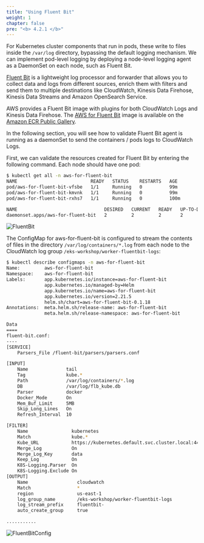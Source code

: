 ```yaml
---
title: "Using Fluent Bit"
weight: 1
chapter: false
pre: "<b> 4.2.1 </b>"
---
```


For Kubernetes cluster components that run in pods, these write to files inside the `/var/log` directory, bypassing the default logging mechanism. We can implement pod-level logging by deploying a node-level logging agent as a DaemonSet on each node, such as Fluent Bit.

[Fluent Bit](https://fluentbit.io/) is a lightweight log processor and forwarder that allows you to collect data and logs from different sources, enrich them with filters and send them to multiple destinations like CloudWatch, Kinesis Data Firehose, Kinesis Data Streams and Amazon OpenSearch Service.

AWS provides a Fluent Bit image with plugins for both CloudWatch Logs and Kinesis Data Firehose. The [AWS for Fluent Bit](https://github.com/aws/aws-for-fluent-bit) image is available on the [Amazon ECR Public Gallery](https://gallery.ecr.aws/aws-observability/aws-for-fluent-bit).

In the following section, you will see how to validate Fluent Bit agent is running as a daemonSet to send the containers / pods logs to CloudWatch Logs.

First, we can validate the resources created for Fluent Bit by entering the following command. Each node should have one pod:

```bash
$ kubectl get all -n aws-for-fluent-bit
NAME                           READY   STATUS    RESTARTS   AGE
pod/aws-for-fluent-bit-vfsbe   1/1     Running   0          99m
pod/aws-for-fluent-bit-kmvnk   1/1     Running   0          99m
pod/aws-for-fluent-bit-rxhs7   1/1     Running   0          100m

NAME                                DESIRED   CURRENT   READY   UP-TO-DATE   AVAILABLE   NODE SELECTOR   AGE
daemonset.apps/aws-for-fluent-bit   2         2         2       2            2           <none>          104m
```
![FluentBit](../../../images/0006/00012.png?featherlight=false&width=90pc)

The ConfigMap for aws-for-fluent-bit is configured to stream the contents of files in the directory `/var/log/containers/*.log` from each node to the CloudWatch log group `/eks-workshop/worker-fluentbit-logs`:

```bash
$ kubectl describe configmaps -n aws-for-fluent-bit
Name:         aws-for-fluent-bit
Namespace:    aws-for-fluent-bit
Labels:       app.kubernetes.io/instance=aws-for-fluent-bit
              app.kubernetes.io/managed-by=Helm
              app.kubernetes.io/name=aws-for-fluent-bit
              app.kubernetes.io/version=2.21.5
              helm.sh/chart=aws-for-fluent-bit-0.1.18
Annotations:  meta.helm.sh/release-name: aws-for-fluent-bit
              meta.helm.sh/release-namespace: aws-for-fluent-bit

Data
====
fluent-bit.conf:
----
[SERVICE]
    Parsers_File /fluent-bit/parsers/parsers.conf

[INPUT]
    Name              tail
    Tag               kube.*
    Path              /var/log/containers/*.log
    DB                /var/log/flb_kube.db
    Parser            docker
    Docker_Mode       On
    Mem_Buf_Limit     5MB
    Skip_Long_Lines   On
    Refresh_Interval  10

[FILTER]
    Name                kubernetes
    Match               kube.*
    Kube_URL            https://kubernetes.default.svc.cluster.local:443
    Merge_Log           On
    Merge_Log_Key       data
    Keep_Log            On
    K8S-Logging.Parser  On
    K8S-Logging.Exclude On
[OUTPUT]
    Name                  cloudwatch
    Match                 *
    region                us-east-1
    log_group_name        /eks-workshop/worker-fluentbit-logs
    log_stream_prefix     fluentbit-
    auto_create_group     true

...........

```

![FluentBitConfig](../../../images/0006/00013.png?featherlight=false&width=90pc)
